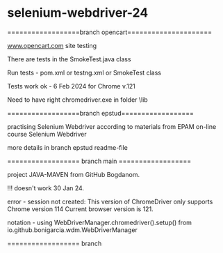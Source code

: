 # selenium-webdriver-24

==================branch opencart=====================

www.opencart.com site testing 

There are tests in the SmokeTest.java class

Run tests - pom.xml or testng.xml or SmokeTest class

Tests work ok - 6 Feb 2024 for Chrome v.121

Need to have right chromedriver.exe in folder \lib

==================branch epstud==================

practising Selenium Webdriver according to materials from EPAM on-line course Selenium Webdriver

more details in branch epstud readme-file


================== branch main ==================

project JAVA-MAVEN from GitHub Bogdanom.

!!! doesn't work 30 Jan 24. 

error - session not created: This version of ChromeDriver only supports Chrome version 114 Current browser version is 121.

notation -  using WebDriverManager.chromedriver().setup() from io.github.bonigarcia.wdm.WebDriverManager

================== branch 


